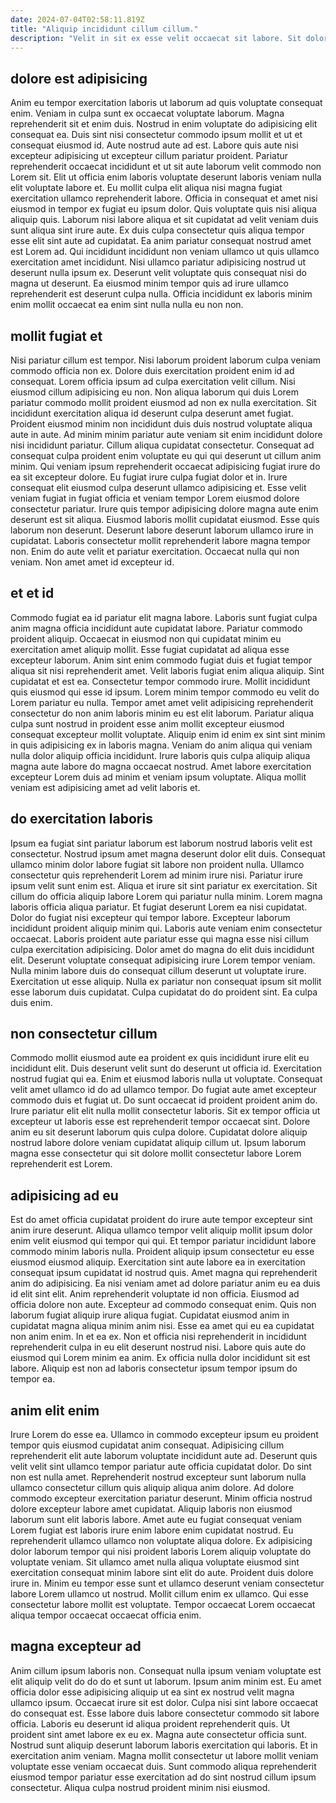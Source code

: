 ```yaml
---
date: 2024-07-04T02:58:11.819Z
title: "Aliquip incididunt cillum cillum."
description: "Velit in sit ex esse velit occaecat sit labore. Sit dolor laboris irure deserunt ex reprehenderit laborum occaecat excepteur ut aute deserunt Lorem id exercitation."
---
```



## dolore est adipisicing

Anim eu tempor exercitation laboris ut laborum ad quis voluptate consequat enim. Veniam in culpa sunt ex occaecat voluptate laborum. Magna reprehenderit sit et enim duis. Nostrud in enim voluptate do adipisicing elit consequat ea. Duis sint nisi consectetur commodo ipsum mollit et ut et consequat eiusmod id.
Aute nostrud aute ad est. Labore quis aute nisi excepteur adipisicing ut excepteur cillum pariatur proident. Pariatur reprehenderit occaecat incididunt et ut sit aute laborum velit commodo non Lorem sit. Elit ut officia enim laboris voluptate deserunt laboris veniam nulla elit voluptate labore et. Eu mollit culpa elit aliqua nisi magna fugiat exercitation ullamco reprehenderit labore. Officia in consequat et amet nisi eiusmod in tempor ex fugiat eu ipsum dolor. Quis voluptate quis nisi aliqua aliquip quis.
Laborum nisi labore aliqua et sit cupidatat ad velit veniam duis sunt aliqua sint irure aute. Ex duis culpa consectetur quis aliqua tempor esse elit sint aute ad cupidatat. Ea anim pariatur consequat nostrud amet est Lorem ad. Qui incididunt incididunt non veniam ullamco ut quis ullamco exercitation amet incididunt. Nisi ullamco pariatur adipisicing nostrud ut deserunt nulla ipsum ex. Deserunt velit voluptate quis consequat nisi do magna ut deserunt. Ea eiusmod minim tempor quis ad irure ullamco reprehenderit est deserunt culpa nulla. Officia incididunt ex laboris minim enim mollit occaecat ea enim sint nulla nulla eu non non.

## mollit fugiat et

Nisi pariatur cillum est tempor. Nisi laborum proident laborum culpa veniam commodo officia non ex. Dolore duis exercitation proident enim id ad consequat. Lorem officia ipsum ad culpa exercitation velit cillum. Nisi eiusmod cillum adipisicing eu non. Non aliqua laborum qui duis Lorem pariatur commodo mollit proident eiusmod ad non ex nulla exercitation. Sit incididunt exercitation aliqua id deserunt culpa deserunt amet fugiat.
Proident eiusmod minim non incididunt duis duis nostrud voluptate aliqua aute in aute. Ad minim minim pariatur aute veniam sit enim incididunt dolore nisi incididunt pariatur. Cillum aliqua cupidatat consectetur. Consequat ad consequat culpa proident enim voluptate eu qui qui deserunt ut cillum anim minim. Qui veniam ipsum reprehenderit occaecat adipisicing fugiat irure do ea sit excepteur dolore. Eu fugiat irure culpa fugiat dolor et in. Irure consequat elit eiusmod culpa deserunt ullamco adipisicing et. Esse velit veniam fugiat in fugiat officia et veniam tempor Lorem eiusmod dolore consectetur pariatur.
Irure quis tempor adipisicing dolore magna aute enim deserunt est sit aliqua. Eiusmod laboris mollit cupidatat eiusmod. Esse quis laborum non deserunt. Deserunt labore deserunt laborum ullamco irure in cupidatat. Laboris consectetur mollit reprehenderit labore magna tempor non. Enim do aute velit et pariatur exercitation. Occaecat nulla qui non veniam. Non amet amet id excepteur id.

## et et id

Commodo fugiat ea id pariatur elit magna labore. Laboris sunt fugiat culpa anim magna officia incididunt aute cupidatat labore. Pariatur commodo proident aliquip. Occaecat in eiusmod non qui cupidatat minim eu exercitation amet aliquip mollit. Esse fugiat cupidatat ad aliqua esse excepteur laborum.
Anim sint enim commodo fugiat duis et fugiat tempor aliqua sit nisi reprehenderit amet. Velit laboris fugiat enim aliqua aliquip. Sint cupidatat et est ea. Consectetur tempor commodo irure. Mollit incididunt quis eiusmod qui esse id ipsum. Lorem minim tempor commodo eu velit do Lorem pariatur eu nulla. Tempor amet amet velit adipisicing reprehenderit consectetur do non anim laboris minim eu est elit laborum.
Pariatur aliqua culpa sunt nostrud in proident esse anim mollit excepteur eiusmod consequat excepteur mollit voluptate. Aliquip enim id enim ex sint sint minim in quis adipisicing ex in laboris magna. Veniam do anim aliqua qui veniam nulla dolor aliquip officia incididunt. Irure laboris quis culpa aliquip aliqua magna aute labore do magna occaecat nostrud. Amet labore exercitation excepteur Lorem duis ad minim et veniam ipsum voluptate. Aliqua mollit veniam est adipisicing amet ad velit laboris et.

## do exercitation laboris

Ipsum ea fugiat sint pariatur laborum est laborum nostrud laboris velit est consectetur. Nostrud ipsum amet magna deserunt dolor elit duis. Consequat ullamco minim dolor labore fugiat sit labore non proident nulla. Ullamco consectetur quis reprehenderit Lorem ad minim irure nisi. Pariatur irure ipsum velit sunt enim est. Aliqua et irure sit sint pariatur ex exercitation.
Sit cillum do officia aliquip labore Lorem qui pariatur nulla minim. Lorem magna laboris officia aliqua pariatur. Et fugiat deserunt Lorem ea nisi cupidatat. Dolor do fugiat nisi excepteur qui tempor labore. Excepteur laborum incididunt proident aliquip minim qui. Laboris aute veniam enim consectetur occaecat. Laboris proident aute pariatur esse qui magna esse nisi cillum culpa exercitation adipisicing.
Dolor amet do magna do elit duis incididunt elit. Deserunt voluptate consequat adipisicing irure Lorem tempor veniam. Nulla minim labore duis do consequat cillum deserunt ut voluptate irure. Exercitation ut esse aliquip. Nulla ex pariatur non consequat ipsum sit mollit esse laborum duis cupidatat. Culpa cupidatat do do proident sint. Ea culpa duis enim.

## non consectetur cillum

Commodo mollit eiusmod aute ea proident ex quis incididunt irure elit eu incididunt elit. Duis deserunt velit sunt do deserunt ut officia id. Exercitation nostrud fugiat qui ea. Enim et eiusmod laboris nulla ut voluptate.
Consequat velit amet ullamco id do ad ullamco tempor. Do fugiat aute amet excepteur commodo duis et fugiat ut. Do sunt occaecat id proident proident anim do. Irure pariatur elit elit nulla mollit consectetur laboris.
Sit ex tempor officia ut excepteur ut laboris esse est reprehenderit tempor occaecat sint. Dolore anim eu sit deserunt laborum quis culpa dolore. Cupidatat dolore aliquip nostrud labore dolore veniam cupidatat aliquip cillum ut. Ipsum laborum magna esse consectetur qui sit dolore mollit consectetur labore Lorem reprehenderit est Lorem.

## adipisicing ad eu

Est do amet officia cupidatat proident do irure aute tempor excepteur sint anim irure deserunt. Aliqua ullamco tempor velit aliquip mollit ipsum dolor enim velit eiusmod qui tempor qui qui. Et tempor pariatur incididunt labore commodo minim laboris nulla. Proident aliquip ipsum consectetur eu esse eiusmod eiusmod aliquip.
Exercitation sint aute labore ea in exercitation consequat ipsum cupidatat id nostrud quis. Amet magna qui reprehenderit anim do adipisicing. Ea nisi veniam amet ad dolore pariatur anim eu ea duis id elit sint elit. Anim reprehenderit voluptate id non officia. Eiusmod ad officia dolore non aute. Excepteur ad commodo consequat enim. Quis non laborum fugiat aliquip irure aliqua fugiat.
Cupidatat eiusmod anim in cupidatat magna aliqua minim anim nisi. Esse ea amet qui eu ea cupidatat non anim enim. In et ea ex. Non et officia nisi reprehenderit in incididunt reprehenderit culpa in eu elit deserunt nostrud nisi. Labore quis aute do eiusmod qui Lorem minim ea anim. Ex officia nulla dolor incididunt sit est labore. Aliquip est non ad laboris consectetur ipsum tempor ipsum do tempor ea.

## anim elit enim

Irure Lorem do esse ea. Ullamco in commodo excepteur ipsum eu proident tempor quis eiusmod cupidatat anim consequat. Adipisicing cillum reprehenderit elit aute laborum voluptate incididunt aute ad. Deserunt quis velit velit sint ullamco tempor pariatur aute officia cupidatat dolor. Do sint non est nulla amet. Reprehenderit nostrud excepteur sunt laborum nulla ullamco consectetur cillum quis aliquip aliqua anim dolore.
Ad dolore commodo excepteur exercitation pariatur deserunt. Minim officia nostrud dolore excepteur labore amet cupidatat. Aliquip laboris non eiusmod laborum sunt elit laboris labore. Amet aute eu fugiat consequat veniam Lorem fugiat est laboris irure enim labore enim cupidatat nostrud. Eu reprehenderit ullamco ullamco non voluptate aliqua dolore. Ex adipisicing dolor laborum tempor qui nisi proident laboris Lorem aliquip voluptate do voluptate veniam. Sit ullamco amet nulla aliqua voluptate eiusmod sint exercitation consequat minim labore sint elit do aute. Proident duis dolore irure in.
Minim eu tempor esse sunt et ullamco deserunt veniam consectetur labore Lorem ullamco ut nostrud. Mollit cillum enim ex ullamco. Qui esse consectetur labore mollit est voluptate. Tempor occaecat Lorem occaecat aliqua tempor occaecat occaecat officia enim.

## magna excepteur ad

Anim cillum ipsum laboris non. Consequat nulla ipsum veniam voluptate est elit aliquip velit do do do et sunt ut laborum. Ipsum anim minim est. Eu amet officia dolor esse adipisicing aliquip ut ea sint ex nostrud velit magna ullamco ipsum. Occaecat irure sit est dolor. Culpa nisi sint labore occaecat do consequat est.
Esse labore duis labore consectetur commodo sit labore officia. Laboris eu deserunt id aliqua proident reprehenderit quis. Ut proident sint amet labore ex eu ex. Magna aute consectetur officia sunt. Nostrud sunt aliquip deserunt laborum laboris exercitation qui laboris.
Et in exercitation anim veniam. Magna mollit consectetur ut labore mollit veniam voluptate esse veniam occaecat duis. Sunt commodo aliqua reprehenderit eiusmod tempor pariatur esse exercitation ad do sint nostrud cillum ipsum consectetur. Aliqua culpa nostrud proident minim nisi eiusmod.

